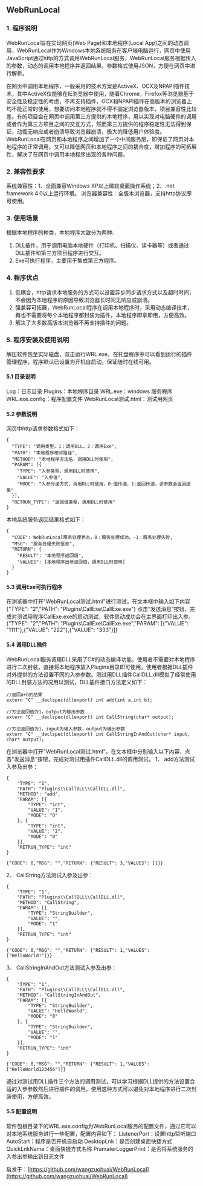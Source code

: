 ## WebRunLocal
### 1. 程序说明
WebRunLocal旨在实现网页(Web Page)和本地程序(Local App)之间的动态调用，WebRunLocal作为Windows本地系统服务在客户端电脑运行，网页中使用JavaScript通过http的方式调用WebRunLocal服务，WebRunLocal服务根据传入的参数，动态的调用本地程序并返回结果，参数格式使用JSON，方便在网页中进行解析。

在网页中调用本地程序，一般采用的技术方案是ActiveX、OCX及NPAPI插件技术，其中ActiveX仅能够在IE浏览器中使用，随着Chrome，Firefox等浏览器基于安全性及稳定性的考虑，不再支持插件，OCX和NPAPI插件在高版本的浏览器上均不能正常的使用，想要访问本地程序就不得不固定浏览器版本，项目兼容性比较差。有的项目会在网页中调用第三方提供的本地程序，用以实现对电脑硬件的调用或者作为第三方项目之间的交互方式，然而第三方提供的程序稳定性无法得到保证，动辄无响应或者崩溃导致浏览器崩溃，极大的降低用户体验度。WebRunLocal在网页和本地程序之间增加了一个中间服务层，即保证了网页对本地程序的正常调用，又可以降低网页和本地程序之间的耦合度，增加程序的可拓展性，解决了在网页中调用本地程序出现的各种问题。

### 2. 兼容性要求
系统兼容性：1、全面兼容Windows XP以上微软桌面操作系统；2、.net framework 4.0以上运行环境。
浏览器兼容性：全版本浏览器，支持http协议即可使用。

### 3. 使用场景
根据本地程序的种类，本地程序大致分为两种:

1. DLL插件，用于调用电脑本地硬件（打印机、扫描仪、读卡器等）或者通过DLL插件和第三方项目程序进行交互。
2. Exe可执行程序，主要用于集成第三方程序。

### 4. 程序优点

1. 低耦合，http请求本地服务的方式可以设置异步同步请求方式以及超时时间，不会因为本地程序的原因导致浏览器长时间无响应或崩溃。
2. 强兼容可拓展，WebRunLocal程序在调用本地程序时，采用动态编译技术，再也不需要将每个本地程序都封装为插件，本地程序即拿即用，方便高效。
3. 解决了大多数高版本浏览器不再支持插件的问题。

### 5. 程序安装及使用说明
解压软件包至实际磁盘，双击运行WRL.exe，在托盘程序中可以看到运行的插件管理程序，程序默认已设置为开机自启动，保证随时在线可用。
#### 5.1 目录说明
Log：日志目录
Plugins：本地程序目录
WRL.exe：windows 服务程序
WRL.exe.config：程序配置文件
WebRunLocal测试.html：测试用网页
#### 5.2 参数说明
网页中http请求参数格式如下：
```
{
  "TYPE": "调用类型，1：调用DLL，2：调用Exe",
  "PATH": "本地程序相对路径",
  "METHOD": "本地程序方法名，调用DLL时使用",
  "PARAM": [{
    "TYPE": "入参类型，调用DLL时使用",
	"VALUE": "入参值",
	"MODE": "入参传递方式，调用DLL时使用，0:值传递，1:返回传递，该参数会返回结果"
  }],
  "RETRUN_TYPE": "返回值类型，调用DLL时使用"
}
```
本地系统服务返回结果格式如下：
```
{
  "CODE": WebRunLocal服务处理状态，0：服务处理成功，-1：服务处理失败,
  "MSG": "服务处理失败信息",
  "RETURN": {
    "RESULT": "本地程序返回值",
    "VALUES": [本地程序出参返回值，调用DLL时使用]
  }
}
```
#### 5.3 调用Exe可执行程序
在浏览器中打开"WebRunLocal测试.html"进行测试，在文本框中输入如下内容
{"TYPE": "2","PATH": "Plugins\\CallExe\\CallExe.exe"}
点击“发送消息”按钮，完成对测试用程序CallExe.exe的启动测试，软件启动成功会在主界面打印出入参。
{"TYPE": "2","PATH": "Plugins\\CallExe\\CallExe.exe","PARAM": [{"VALUE": "1111"},{"VALUE": "222"},{"VALUE": "333"}]}

#### 5.4 调用DLL插件
WebRunLocal服务调用DLL采用了C#的动态编译功能，使用者不需要对本地程序进行二次封装，直接将本地程序放入Plugins目录即可使用，使用者根据DLL插件对外提供的方法设置不同的入参参数。测试用DLL插件CallDLL.dll模拟了经常使用的DLL封装方法的况用以测试，DLL插件接口方法定义如下：
```
//返回a+b的结果
extern "C" __declspec(dllexport) int add(int a,int b);

//方法返回值为1，output为输出参数
extern "C" __declspec(dllexport) int CallString(char* output);

//方法返回值为1，input为输入参数，output为输出参数
extern "C" __declspec(dllexport) int CallStringInAndOut(char* input, char* output);
```
在浏览器中打开"WebRunLocal测试.html"，在文本框中分别输入以下内容，点击“发送消息”按钮，完成对测试用插件CallDLL.dll的调用测试。
1、 add方法测试入参及出参：

```
{
	"TYPE": "1",
	"PATH": "Plugins\\CallDLL\\CallDLL.dll",
	"METHOD": "add",
	"PARAM": [{
		"TYPE": "int",
		"VALUE": "1",
		"MODE": "0"
	}, {
		"TYPE": "int",
		"VALUE": "2",
		"MODE": "0"
	}],
	"RETRUN_TYPE": "int"
}

{"CODE": 0,"MSG": "","RETURN": {"RESULT": 3,"VALUES": []}}

```

2、 CallString方法测试入参及出参：

```
{
	"TYPE": "1",
	"PATH": "Plugins\\CallDLL\\CallDLL.dll",
	"METHOD": "CallString",
	"PARAM": [{
		"TYPE": "StringBuilder",
		"VALUE": "",
		"MODE": "1"
	}],
	"RETRUN_TYPE": "int"
}

{"CODE": 0,"MSG": "","RETURN": {"RESULT": 1,"VALUES": ["HelloWorld!"]}}

```
3、 CallStringInAndOut方法测试入参及出参：

```
{
	"TYPE": "1",
	"PATH": "Plugins\\CallDLL\\CallDLL.dll",
	"METHOD": "CallStringInAndOut",
	"PARAM": [{
		"TYPE": "StringBuilder",
		"VALUE": "HelloWorld",
		"MODE": "0"
	}, {
		"TYPE": "StringBuilder",
		"VALUE": "",
		"MODE": "1"
	}],
	"RETRUN_TYPE": "int"
}

{"CODE": 0,"MSG": "","RETURN": {"RESULT": 1,"VALUES": ["HelloWorld123456"]}}
```

通过对测试用DLL插件三个方法的调用测试，可以学习根据DLL提供的方法设置合适的入参参数然后进行插件的调用，使用这种方式可以避免对本地程序进行二次封装使用，方便高效。

#### 5.5 配置说明
软件包根目录下的WRL.exe.config为WebRunLocal服务的配置文件，通过它可以对本地系统服务进行一些配置，配置内容如下：
ListenerPort：设置http监听端口<br/>
AutoStart：程序是否开机自启动
DesktopLnk：是否创建桌面快捷方式
QuickLnkName：桌面快捷方式名称
PramaterLoggerPrint：是否将系统服务的入参出参输出到日志文件


启发于：[https://github.com/wangzuohuai/WebRunLocal](https://github.com/wangzuohuai/WebRunLocal)
